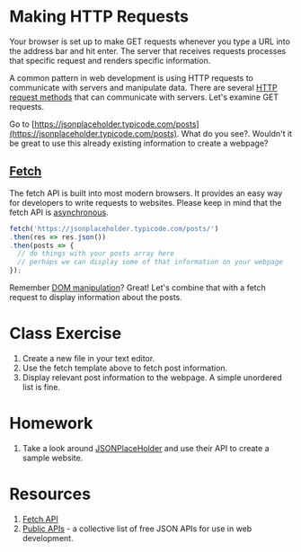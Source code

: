 # Making HTTP Requests
Your browser is set up to make GET requests whenever you type a URL into the address bar and hit enter.
The server that receives requests processes that specific request and renders specific information.

A common pattern in web development is using HTTP requests to communicate with servers and manipulate data.
There are several [HTTP request methods](https://developer.mozilla.org/en-US/docs/Web/HTTP/Methods) that can communicate with servers.
Let's examine GET requests.

Go to [https://jsonplaceholder.typicode.com/posts](https://jsonplaceholder.typicode.com/posts).
What do you see?.  Wouldn't it be great to use this already existing information to create a webpage?

## [Fetch](https://developer.mozilla.org/en-US/docs/Web/API/Fetch_API/Using_Fetch)
The fetch API is built into most modern browsers.  It provides an easy way for developers to write requests to websites.
Please keep in mind that the fetch API is [asynchronous](https://stackoverflow.com/questions/748175/asynchronous-vs-synchronous-execution-what-does-it-really-mean).

```javascript
fetch('https://jsonplaceholder.typicode.com/posts/')
.then(res => res.json())
.then(posts => {
  // do things with your posts array here
  // perhaps we can display some of that information on your webpage
});
```

Remember [DOM manipulation](../dom/dom-manipulation.html)?  Great! Let's combine that with a fetch request to display information about the posts.

# Class Exercise
1. Create a new file in your text editor.
2. Use the fetch template above to fetch post information.
3. Display relevant post information to the webpage.  A simple unordered list is fine.

# Homework
1. Take a look around [JSONPlaceHolder](https://jsonplaceholder.typicode.com/) and use their API to create a sample website.

# Resources
1. [Fetch API](https://www.youtube.com/watch?v=g6-ZwZmRncs)
2. [Public APIs](https://github.com/toddmotto/public-apis) - a collective list of free JSON APIs for use in web development.
